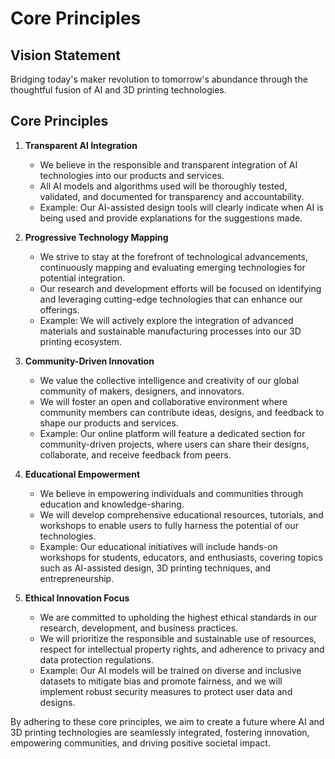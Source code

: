 # Core Principles

## Vision Statement
Bridging today's maker revolution to tomorrow's abundance through the thoughtful fusion of AI and 3D printing technologies.

## Core Principles

1. **Transparent AI Integration**
   - We believe in the responsible and transparent integration of AI technologies into our products and services.
   - All AI models and algorithms used will be thoroughly tested, validated, and documented for transparency and accountability.
   - Example: Our AI-assisted design tools will clearly indicate when AI is being used and provide explanations for the suggestions made.

2. **Progressive Technology Mapping**
   - We strive to stay at the forefront of technological advancements, continuously mapping and evaluating emerging technologies for potential integration.
   - Our research and development efforts will be focused on identifying and leveraging cutting-edge technologies that can enhance our offerings.
   - Example: We will actively explore the integration of advanced materials and sustainable manufacturing processes into our 3D printing ecosystem.

3. **Community-Driven Innovation**
   - We value the collective intelligence and creativity of our global community of makers, designers, and innovators.
   - We will foster an open and collaborative environment where community members can contribute ideas, designs, and feedback to shape our products and services.
   - Example: Our online platform will feature a dedicated section for community-driven projects, where users can share their designs, collaborate, and receive feedback from peers.

4. **Educational Empowerment**
   - We believe in empowering individuals and communities through education and knowledge-sharing.
   - We will develop comprehensive educational resources, tutorials, and workshops to enable users to fully harness the potential of our technologies.
   - Example: Our educational initiatives will include hands-on workshops for students, educators, and enthusiasts, covering topics such as AI-assisted design, 3D printing techniques, and entrepreneurship.

5. **Ethical Innovation Focus**
   - We are committed to upholding the highest ethical standards in our research, development, and business practices.
   - We will prioritize the responsible and sustainable use of resources, respect for intellectual property rights, and adherence to privacy and data protection regulations.
   - Example: Our AI models will be trained on diverse and inclusive datasets to mitigate bias and promote fairness, and we will implement robust security measures to protect user data and designs.

By adhering to these core principles, we aim to create a future where AI and 3D printing technologies are seamlessly integrated, fostering innovation, empowering communities, and driving positive societal impact.